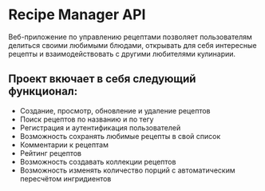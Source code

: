 # Recipe Manager API

Веб-приложение по управлению рецептами позволяет пользователям делиться своими любимыми блюдами, открывать для себя интересные рецепты и взаимодействовать с другими любителями кулинарии. 
## Проект вкючает в себя следующий функционал:

- Создание, просмотр, обновление и удаление рецептов
- Поиск рецептов по названию и по тегу
- Регистрация и аутентификация пользователей
- Возможность сохранять любимые рецепты в свой список
- Комментарии к рецептам
- Рейтинг рецептов
- Возможность создавать коллекции рецептов
- Возможность изменять количество порций с автоматическим пересчётом ингридиентов




